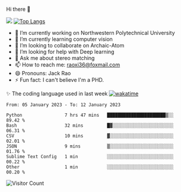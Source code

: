 Hi there 👋

![](https://github-readme-stats.vercel.app/api?username=Raohaocheng)
[![Top Langs](https://github-readme-stats.vercel.app/api/top-langs/?username=Raohaocheng&layout=compact)](https://github.com/anuraghazra/github-readme-stats)

- 🔭 I’m currently working on Northwestern Polytechnical University
- 🌱 I’m currently learning computer vision
- 👯 I’m looking to collaborate on Archaic-Atom
- 🤔 I’m looking for help with Deep learning
- 💬 Ask me about stereo matching
- 📫 How to reach me: raoxi36@foxmail.com
- 😄 Pronouns: Jack Rao
- ⚡ Fun fact: I can't believe I'm a PHD.

✨ The coding language used in last week [![wakatime](https://wakatime.com/badge/user/51ec5ec7-4742-4243-9eea-732ade32c0b7.svg)](https://wakatime.com/@51ec5ec7-4742-4243-9eea-732ade32c0b7)
<!--START_SECTION:waka-->

```text
From: 05 January 2023 - To: 12 January 2023

Python                7 hrs 47 mins   ██████████████████████▒░░   89.42 %
Bash                  32 mins         █▓░░░░░░░░░░░░░░░░░░░░░░░   06.31 %
CSV                   10 mins         ▓░░░░░░░░░░░░░░░░░░░░░░░░   02.01 %
JSON                  9 mins          ▒░░░░░░░░░░░░░░░░░░░░░░░░   01.76 %
Sublime Text Config   1 min           ░░░░░░░░░░░░░░░░░░░░░░░░░   00.22 %
Other                 1 min           ░░░░░░░░░░░░░░░░░░░░░░░░░   00.20 %
```

<!--END_SECTION:waka-->

![Visitor Count](https://profile-counter.glitch.me/Raohaocheng/count.svg)
